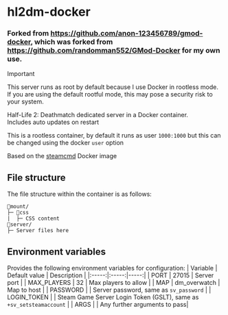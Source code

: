 # hl2dm-docker

### Forked from https://github.com/anon-123456789/gmod-docker, which was forked from https://github.com/randomman552/GMod-Docker for my own use.
> [!IMPORTANT]
> This server runs as root by default because I use Docker in rootless mode. If you are using the default rootful mode, this may pose a security risk to your system.

Half-Life 2: Deathmatch dedicated server in a Docker container.\
Includes auto updates on restart

This is a rootless container, by default it runs as user `1000:1000` but this can be changed using the docker `user` option

Based on the [steamcmd](https://github.com/steamcmd/docker) Docker image

## File structure
The file structure within the container is as follows:
```
📁mount/
├─ 📁css
|  ├─ CSS content
📁server/
├─ Server files here
```

## Environment variables
Provides the following environment variables for configuration:
| Variable | Default value | Description |
|:-----:|:-----:|-----:|
| PORT | 27015 | Server port |
| MAX_PLAYERS | 32 | Max players to allow |
| MAP | dm_overwatch | Map to host |
| PASSWORD | | Server password, same as `sv_password` |
| LOGIN_TOKEN | | Steam Game Server Login Token (GSLT), same as `+sv_setsteamaccount` |
| ARGS | | Any further arguments to pass|